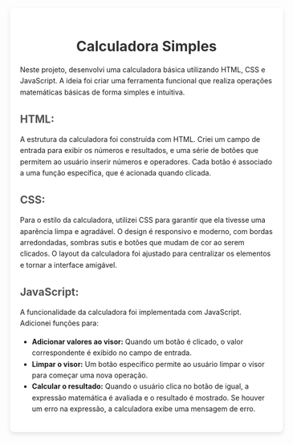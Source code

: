    <div style="max-width: 800px; width: 100%; background: #fff; border-radius: 8px; box-shadow: 0 4px 8px rgba(0, 0, 0, 0.1); padding: 20px;">
        <h1 style="text-align: center; color: #333;">Calculadora Simples</h1>
        <p style="line-height: 1.6;">
            Neste projeto, desenvolvi uma calculadora básica utilizando HTML, CSS e JavaScript. A ideia foi criar uma ferramenta funcional que realiza operações matemáticas básicas de forma simples e intuitiva.
        </p>
        <h2 style="color: #555;">HTML:</h2>
        <p style="line-height: 1.6;">
            A estrutura da calculadora foi construída com HTML. Criei um campo de entrada para exibir os números e resultados, e uma série de botões que permitem ao usuário inserir números e operadores. Cada botão é associado a uma função específica, que é acionada quando clicada.
        </p>
        <h2 style="color: #555;">CSS:</h2>
        <p style="line-height: 1.6;">
            Para o estilo da calculadora, utilizei CSS para garantir que ela tivesse uma aparência limpa e agradável. O design é responsivo e moderno, com bordas arredondadas, sombras sutis e botões que mudam de cor ao serem clicados. O layout da calculadora foi ajustado para centralizar os elementos e tornar a interface amigável.
        </p>
        <h2 style="color: #555;">JavaScript:</h2>
        <p style="line-height: 1.6;">
            A funcionalidade da calculadora foi implementada com JavaScript. Adicionei funções para:
        </p>
        <ul style="line-height: 1.6;">
            <li><strong>Adicionar valores ao visor:</strong> Quando um botão é clicado, o valor correspondente é exibido no campo de entrada.</li>
            <li><strong>Limpar o visor:</strong> Um botão específico permite ao usuário limpar o visor para começar uma nova operação.</li>
            <li><strong>Calcular o resultado:</strong> Quando o usuário clica no botão de igual, a expressão matemática é avaliada e o resultado é mostrado. Se houver um erro na expressão, a calculadora exibe uma mensagem de erro.</li>
        </ul>
    </div>
